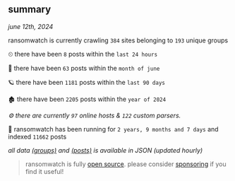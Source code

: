 
## summary
_june 12th, 2024_

ransomwatch is currently crawling `384` sites belonging to `193` unique groups

⏲ there have been `8` posts within the `last 24 hours`

🦈 there have been `63` posts within the `month of june`

🪐 there have been `1181` posts within the `last 90 days`

🏚 there have been `2205` posts within the `year of 2024`

_⚙️ there are currently `97` online hosts & `122` custom parsers._

🦕 ransomwatch has been running for `2 years, 9 months and 7 days` and indexed `11662` posts

_all data  [(groups)](http://ransomwhat.telemetry.ltd/groups) and [(posts)](http://ransomwhat.telemetry.ltd/posts) is available in JSON (updated hourly)_

> ransomwatch is fully [open source](https://github.com/joshhighet/ransomwatch#ransomwatch--). please consider [sponsoring](https://github.com/sponsors/joshhighet) if you find it useful!
